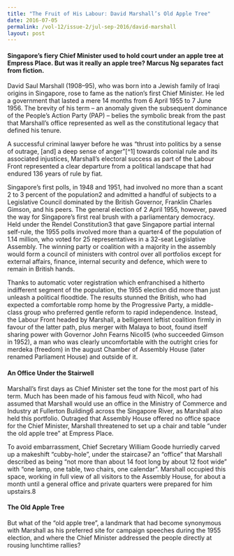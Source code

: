 ```yaml
---
title: "The Fruit of His Labour: David Marshall’s Old Apple Tree"
date: 2016-07-05
permalink: /vol-12/issue-2/jul-sep-2016/david-marshall
layout: post
---
```

#### Singapore’s fiery Chief Minister used to hold court under an apple tree at Empress Place. But was it really an apple tree? **Marcus Ng** separates fact from fiction.

David Saul Marshall (1908–95), who was born into a Jewish family of Iraqi origins in Singapore, rose to fame as the nation’s first Chief Minister. He led a government that lasted a mere 14 months from 6 April 1955 to 7 June 1956. The brevity of his term – an anomaly given the subsequent dominance of the People’s Action Party (PAP) – belies the symbolic break from the past that Marshall’s office represented as well as the constitutional legacy that defined his tenure.

A successful criminal lawyer before he was “thrust into politics by a sense of outrage, [and] a deep sense of anger”[^1] towards colonial rule and its associated injustices, Marshall’s electoral success as part of the Labour Front represented a clear departure from a political landscape that had endured 136 years of rule by fiat.

Singapore’s first polls, in 1948 and 1951, had involved no more than a scant 2 to 3 percent of the population2 and admitted a handful of subjects to a Legislative Council dominated by the British Governor, Franklin Charles Gimson, and his peers. The general election of 2 April 1955, however, paved the way for Singapore’s first real brush with a parliamentary democracy. Held under the Rendel Constitution3 that gave Singapore partial internal self-rule, the 1955 polls involved more than a quarter4 of the population of 1.14 million, who voted for 25 representatives in a 32-seat Legislative Assembly. The winning party or coalition with a majority in the assembly would form a council of ministers with control over all portfolios except for external affairs, finance, internal security and defence, which were to remain in British hands.

Thanks to automatic voter registration which enfranchised a hitherto indifferent segment of the population, the 1955 election did more than just unleash a political floodtide. The results stunned the British, who had expected a comfortable romp home by the Progressive Party, a middle-class group who preferred gentle reform to rapid independence. Instead, the Labour Front headed by Marshall, a belligerent leftist coalition firmly in favour of the latter path, plus merger with Malaya to boot, found itself sharing power with Governor John Fearns Nicoll5 (who succeeded Gimson in 1952), a man who was clearly uncomfortable with the outright cries for merdeka (freedom) in the august Chamber of Assembly House (later renamed Parliament House) and outside of it.

#### **An Office Under the Stairwell**

Marshall’s first days as Chief Minister set the tone for the most part of his term. Much has been made of his famous feud with Nicoll, who had assumed that Marshall would use an office in the Ministry of Commerce and Industry at Fullerton Building6 across the Singapore River, as Marshall also held this portfolio. Outraged that Assembly House offered no office space for the Chief Minister, Marshall threatened to set up a chair and table “under the old apple tree” at Empress Place.

To avoid embarrassment, Chief Secretary William Goode hurriedly carved up a makeshift “cubby-hole”, under the staircase7 an “office” that Marshall described as being “not more than about 14 foot long by about 12 foot wide” with “one lamp, one table, two chairs, one calendar”. Marshall occupied this space, working in full view of all visitors to the Assembly House, for about a month until a general office and private quarters were prepared for him upstairs.8

#### **The Old Apple Tree**

But what of the “old apple tree”, a landmark that had become synonymous with Marshall as his preferred site for campaign speeches during the 1955 election, and where the Chief Minister addressed the people directly at rousing lunchtime rallies?